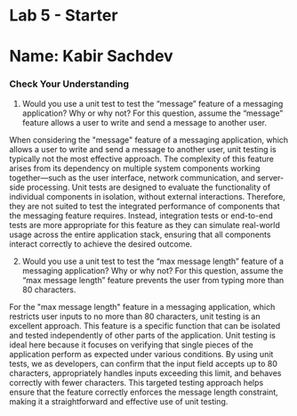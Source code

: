 # Lab 5 - Starter
# Name: Kabir Sachdev

### Check Your Understanding
1) Would you use a unit test to test the “message” feature of a messaging application? Why or why not? For this question, assume the “message” feature allows a user to write and send a message to another user.

When considering the "message" feature of a messaging application, which allows a user to write and send a message to another user, unit testing is typically not the most effective approach. The complexity of this feature arises from its dependency on multiple system components working together—such as the user interface, network communication, and server-side processing. Unit tests are designed to evaluate the functionality of individual components in isolation, without external interactions. Therefore, they are not suited to test the integrated performance of components that the messaging feature requires. Instead, integration tests or end-to-end tests are more appropriate for this feature as they can simulate real-world usage across the entire application stack, ensuring that all components interact correctly to achieve the desired outcome.


2) Would you use a unit test to test the “max message length” feature of a messaging application? Why or why not? For this question, assume the “max message length” feature prevents the user from typing more than 80 characters.

For the "max message length" feature in a messaging application, which restricts user inputs to no more than 80 characters, unit testing is an excellent approach. This feature is a specific function that can be isolated and tested independently of other parts of the application. Unit testing is ideal here because it focuses on verifying that single pieces of the application perform as expected under various conditions. By using unit tests, we as developers, can confirm that the input field accepts up to 80 characters, appropriately handles inputs exceeding this limit, and behaves correctly with fewer characters. This targeted testing approach helps ensure that the feature correctly enforces the message length constraint, making it a straightforward and effective use of unit testing.







